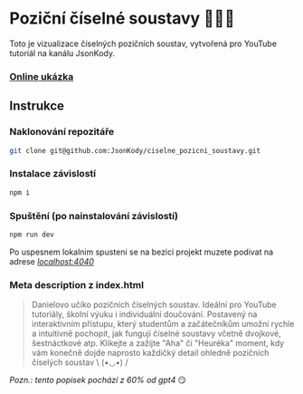 # Poziční číselné soustavy 🤌🧐🍷

Toto je vizualizace číselných pozičních soustav, vytvořená pro YouTube tutoriál na kanálu JsonKody.

### [Online ukázka](http://jk_soustavy.surge.sh)

## Instrukce

### Naklonování repozitáře
```bash
git clone git@github.com:JsonKody/ciselne_pozicni_soustavy.git
```

### Instalace závislostí
```bash
npm i
```

### Spuštění (po nainstalování závislostí)
```bash
npm run dev
```

Po uspesnem lokalnim spusteni se na bezici projekt muzete podivat na adrese *[localhost:4040](http://localhost:4040)*

### Meta description z index.html
> Danielovo učíko pozičních číselných soustav. Ideální pro YouTube tutoriály, školní výuku i individuální doučování. Postavený na interaktivním přístupu, který studentům a začátečníkům umožní rychle a intuitivně pochopit, jak fungují číselné soustavy včetně dvojkové, šestnáctkové atp. Klikejte a zažijte "Aha" či "Heuréka" moment, kdy vám konečně dojde naprosto každičký detail ohledně pozičních číselých soustav \ (•◡•) /

*Pozn.: tento popisek pochází z 60% od gpt4* 😏
